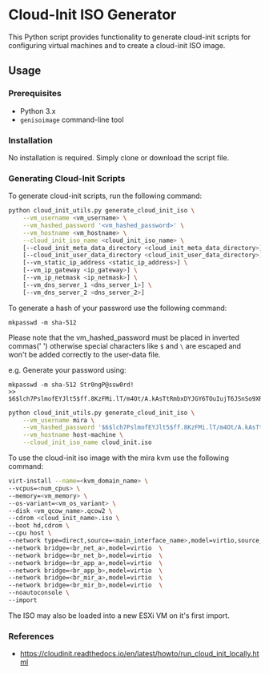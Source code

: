 # Cloud-Init ISO Generator

This Python script provides functionality to generate cloud-init scripts for configuring virtual machines and to create a cloud-init ISO image.

## Usage

### Prerequisites

- Python 3.x
- `genisoimage` command-line tool

### Installation

No installation is required. Simply clone or download the script file.

### Generating Cloud-Init Scripts

To generate cloud-init scripts, run the following command:

```bash
python cloud_init_utils.py generate_cloud_init_iso \
    --vm_username <vm_username> \
    --vm_hashed_password '<vm_hashed_password>' \
    --vm_hostname <vm_hostname> \
    --cloud_init_iso_name <cloud_init_iso_name> \
    [--cloud_init_meta_data_directory <cloud_init_meta_data_directory>] \
    [--cloud_init_user_data_directory <cloud_init_user_data_directory>] \
    [--vm_static_ip_address <static_ip_address>] \
    [--vm_ip_gateway <ip_gateway>] \
    [--vm_ip_netmask <ip_netmask>] \
    [--vm_dns_server_1 <dns_server_1>] \
    [--vm_dns_server_2 <dns_server_2>]

```
To generate a hash of your password use the following command:

    mkpasswd -m sha-512

Please note that the vm_hashed_password must be placed in inverted commas(' ') otherwise special characters like `$` and `\` are escaped and won't be added correctly to the user-data file.

e.g. Generate your password using:

    mkpasswd -m sha-512 Str0ngP@ssw0rd!
    >> $6$lch7PslmofEYJlt5$ff.8KzFMi.lT/m4Ot/A.kAsTtRmbxDYJGY6TOuIujT6JSnSo9XRjiJpztvsi8y6hYNlEiII9WU9pjP1iQ/41g0

```bash
python cloud_init_utils.py generate_cloud_init_iso \
    --vm_username mira \
    --vm_hashed_password '$6$lch7PslmofEYJlt5$ff.8KzFMi.lT/m4Ot/A.kAsTtRmbxDYJGY6TOuIujT6JSnSo9XRjiJpztvsi8y6hYNlEiII9WU9pjP1iQ/41g0' \
    --vm_hostname host-machine \
    --cloud_init_iso_name cloud_init.iso
```

To use the cloud-init iso image with the mira kvm use the following command:

```bash
virt-install --name=<kvm_domain_name> \
--vcpus=<num_cpus> \
--memory=<vm_memory> \
--os-variant=<vm_os_variant> \
--disk <vm_qcow_name>.qcow2 \
--cdrom <cloud_init_name>.iso \
--boot hd,cdrom \
--cpu host \
--network type=direct,source=<main_interface_name>,model=virtio,source_mode=bridge \
--network bridge=<br_net_a>,model=virtio  \
--network bridge=<br_net_b>,model=virtio  \
--network bridge=<br_app_a>,model=virtio  \
--network bridge=<br_app_b>,model=virtio  \
--network bridge=<br_mir_a>,model=virtio  \
--network bridge=<br_mir_b>,model=virtio  \
--noautoconsole \
--import
```

The ISO may also be loaded into a new ESXi VM on it's first import.

### References

- https://cloudinit.readthedocs.io/en/latest/howto/run_cloud_init_locally.html
